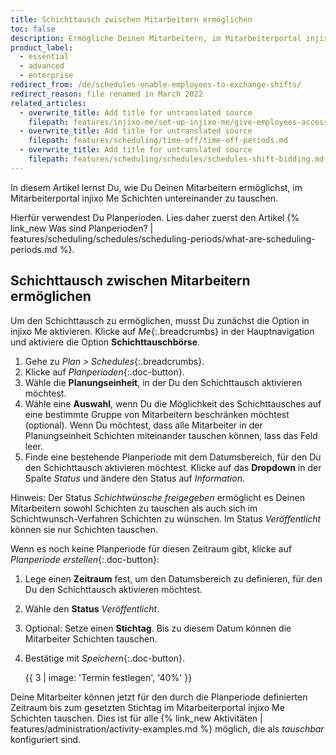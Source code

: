 ```yaml
---
title: Schichttausch zwischen Mitarbeitern ermöglichen
toc: false
description: Ermögliche Deinen Mitarbeitern, im Mitarbeiterportal injixo Me Schichten untereinander zu tauschen (Schedules).
product_label:
  - essential
  - advanced
  - enterprise
redirect_from: /de/schedules-enable-employees-to-exchange-shifts/
redirect_reason: file renamed in March 2022
related_articles:
  - overwrite_title: Add title for untranslated source
    filepath: features/injixo-me/set-up-injixo-me/give-employees-access-to-injixo-me.md
  - overwrite_title: Add title for untranslated source
    filepath: features/scheduling/time-off/time-off-periods.md
  - overwrite_title: Add title for untranslated source
    filepath: features/scheduling/schedules/schedules-shift-bidding.md
---
```


In diesem Artikel lernst Du, wie Du Deinen Mitarbeitern ermöglichst, im Mitarbeiterportal injixo Me Schichten untereinander zu tauschen.

Hierfür verwendest Du Planperioden. Lies daher zuerst den Artikel {% link_new Was sind Planperioden? | features/scheduling/schedules/scheduling-periods/what-are-scheduling-periods.md %}.

## Schichttausch zwischen Mitarbeitern ermöglichen

Um den Schichttausch zu ermöglichen, musst Du zunächst die Option in injixo Me aktivieren. Klicke auf *Me*{:.breadcrumbs} in der Hauptnavigation und aktiviere die Option **Schichttauschbörse**.

1. Gehe zu *Plan > Schedules*{:.breadcrumbs}.
2. Klicke auf *Planperioden*{:.doc-button}.
3. Wähle die **Planungseinheit**, in der Du den Schichttausch aktivieren möchtest.
4. Wähle eine **Auswahl**, wenn Du die Möglichkeit des Schichttausches auf eine bestimmte Gruppe von Mitarbeitern beschränken möchtest (optional). Wenn Du möchtest, dass alle Mitarbeiter in der Planungseinheit Schichten miteinander tauschen können, lass das Feld leer.
5. Finde eine bestehende Planperiode mit dem Datumsbereich, für den Du den Schichttausch aktivieren möchtest. Klicke auf das **Dropdown** in der Spalte *Status* und ändere den Status auf *Information*.

Hinweis: Der Status *Schichtwünsche freigegeben* ermöglicht es Deinen Mitarbeitern sowohl Schichten zu tauschen als auch sich im Schichtwunsch-Verfahren Schichten zu wünschen. Im Status *Veröffentlicht* können sie nur Schichten tauschen.

Wenn es noch keine Planperiode für diesen Zeitraum gibt, klicke auf *Planperiode erstellen*{:.doc-button}:

1. Lege einen **Zeitraum** fest, um den Datumsbereich zu definieren, für den Du den Schichttausch aktivieren möchtest.
2. Wähle den **Status** *Veröffentlicht*.
3. Optional: Setze einen **Stichtag**. Bis zu diesem Datum können die Mitarbeiter Schichten tauschen.
4. Bestätige mit *Speichern*{:.doc-button}.

    {{ 3 | image: 'Termin festlegen', '40%' }}

Deine Mitarbeiter können jetzt für den durch die Planperiode definierten Zeitraum bis zum gesetzten Stichtag im Mitarbeiterportal injixo Me Schichten tauschen. Dies ist für alle {% link_new Aktivitäten | features/administration/activity-examples.md %} möglich, die als *tauschbar* konfiguriert sind.
